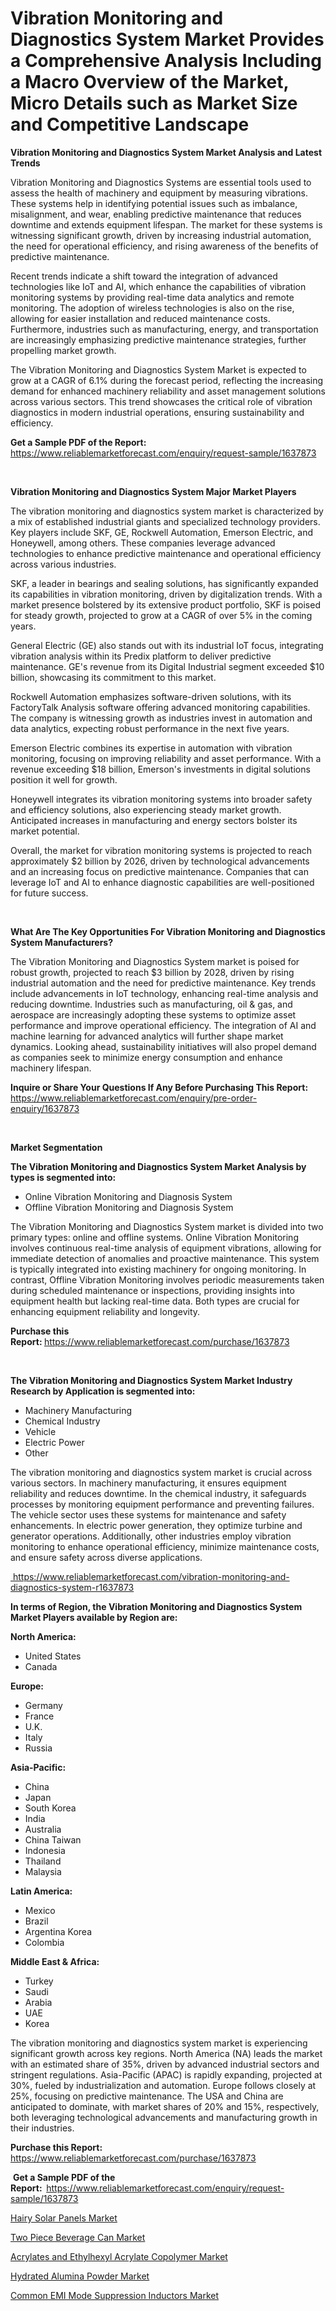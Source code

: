 <p><h1>Vibration Monitoring and Diagnostics System Market Provides a Comprehensive Analysis Including a Macro Overview of the Market, Micro Details such as Market Size and Competitive Landscape</h1></p><p><strong>Vibration Monitoring and Diagnostics System Market Analysis and Latest Trends</strong></p>
<p><p>Vibration Monitoring and Diagnostics Systems are essential tools used to assess the health of machinery and equipment by measuring vibrations. These systems help in identifying potential issues such as imbalance, misalignment, and wear, enabling predictive maintenance that reduces downtime and extends equipment lifespan. The market for these systems is witnessing significant growth, driven by increasing industrial automation, the need for operational efficiency, and rising awareness of the benefits of predictive maintenance.</p><p>Recent trends indicate a shift toward the integration of advanced technologies like IoT and AI, which enhance the capabilities of vibration monitoring systems by providing real-time data analytics and remote monitoring. The adoption of wireless technologies is also on the rise, allowing for easier installation and reduced maintenance costs. Furthermore, industries such as manufacturing, energy, and transportation are increasingly emphasizing predictive maintenance strategies, further propelling market growth.</p><p>The Vibration Monitoring and Diagnostics System Market is expected to grow at a CAGR of 6.1% during the forecast period, reflecting the increasing demand for enhanced machinery reliability and asset management solutions across various sectors. This trend showcases the critical role of vibration diagnostics in modern industrial operations, ensuring sustainability and efficiency.</p></p>
<p><strong>Get a Sample PDF of the Report:&nbsp;</strong> <a href="https://www.reliablemarketforecast.com/enquiry/request-sample/1637873?utm_campaign=1110&utm_medium=2&utm_source=Github&utm_content=ia&utm_term=07122024&utm_id=vibration-monitoring-and-diagnostics-system">https://www.reliablemarketforecast.com/enquiry/request-sample/1637873</a></p>
<p>&nbsp;</p>
<p><strong>Vibration Monitoring and Diagnostics System Major Market Players</strong></p>
<p><p>The vibration monitoring and diagnostics system market is characterized by a mix of established industrial giants and specialized technology providers. Key players include SKF, GE, Rockwell Automation, Emerson Electric, and Honeywell, among others. These companies leverage advanced technologies to enhance predictive maintenance and operational efficiency across various industries.</p><p>SKF, a leader in bearings and sealing solutions, has significantly expanded its capabilities in vibration monitoring, driven by digitalization trends. With a market presence bolstered by its extensive product portfolio, SKF is poised for steady growth, projected to grow at a CAGR of over 5% in the coming years.</p><p>General Electric (GE) also stands out with its industrial IoT focus, integrating vibration analysis within its Predix platform to deliver predictive maintenance. GE's revenue from its Digital Industrial segment exceeded $10 billion, showcasing its commitment to this market.</p><p>Rockwell Automation emphasizes software-driven solutions, with its FactoryTalk Analysis software offering advanced monitoring capabilities. The company is witnessing growth as industries invest in automation and data analytics, expecting robust performance in the next five years.</p><p>Emerson Electric combines its expertise in automation with vibration monitoring, focusing on improving reliability and asset performance. With a revenue exceeding $18 billion, Emerson's investments in digital solutions position it well for growth.</p><p>Honeywell integrates its vibration monitoring systems into broader safety and efficiency solutions, also experiencing steady market growth. Anticipated increases in manufacturing and energy sectors bolster its market potential.</p><p>Overall, the market for vibration monitoring systems is projected to reach approximately $2 billion by 2026, driven by technological advancements and an increasing focus on predictive maintenance. Companies that can leverage IoT and AI to enhance diagnostic capabilities are well-positioned for future success.</p></p>
<p>&nbsp;</p>
<p><strong>What Are The Key Opportunities For Vibration Monitoring and Diagnostics System Manufacturers?</strong></p>
<p><p>The Vibration Monitoring and Diagnostics System market is poised for robust growth, projected to reach $3 billion by 2028, driven by rising industrial automation and the need for predictive maintenance. Key trends include advancements in IoT technology, enhancing real-time analysis and reducing downtime. Industries such as manufacturing, oil & gas, and aerospace are increasingly adopting these systems to optimize asset performance and improve operational efficiency. The integration of AI and machine learning for advanced analytics will further shape market dynamics. Looking ahead, sustainability initiatives will also propel demand as companies seek to minimize energy consumption and enhance machinery lifespan.</p></p>
<p><strong>Inquire or Share Your Questions If Any Before Purchasing This Report:</strong> <a href="https://www.reliablemarketforecast.com/enquiry/pre-order-enquiry/1637873?utm_campaign=1110&utm_medium=2&utm_source=Github&utm_content=ia&utm_term=07122024&utm_id=vibration-monitoring-and-diagnostics-system">https://www.reliablemarketforecast.com/enquiry/pre-order-enquiry/1637873</a></p>
<p>&nbsp;</p>
<p><strong>Market Segmentation</strong></p>
<p><strong>The Vibration Monitoring and Diagnostics System Market Analysis by types is segmented into:</strong></p>
<p><ul><li>Online Vibration Monitoring and Diagnosis System</li><li>Offline Vibration Monitoring and Diagnosis System</li></ul></p>
<p><p>The Vibration Monitoring and Diagnostics System market is divided into two primary types: online and offline systems. Online Vibration Monitoring involves continuous real-time analysis of equipment vibrations, allowing for immediate detection of anomalies and proactive maintenance. This system is typically integrated into existing machinery for ongoing monitoring. In contrast, Offline Vibration Monitoring involves periodic measurements taken during scheduled maintenance or inspections, providing insights into equipment health but lacking real-time data. Both types are crucial for enhancing equipment reliability and longevity.</p></p>
<p><strong>Purchase this Report:&nbsp;</strong><a href="https://www.reliablemarketforecast.com/purchase/1637873?utm_campaign=1110&utm_medium=2&utm_source=Github&utm_content=ia&utm_term=07122024&utm_id=vibration-monitoring-and-diagnostics-system">https://www.reliablemarketforecast.com/purchase/1637873</a></p>
<p>&nbsp;</p>
<p><strong>The Vibration Monitoring and Diagnostics System Market Industry Research by Application is segmented into:</strong></p>
<p><ul><li>Machinery Manufacturing</li><li>Chemical Industry</li><li>Vehicle</li><li>Electric Power</li><li>Other</li></ul></p>
<p><p>The vibration monitoring and diagnostics system market is crucial across various sectors. In machinery manufacturing, it ensures equipment reliability and reduces downtime. In the chemical industry, it safeguards processes by monitoring equipment performance and preventing failures. The vehicle sector uses these systems for maintenance and safety enhancements. In electric power generation, they optimize turbine and generator operations. Additionally, other industries employ vibration monitoring to enhance operational efficiency, minimize maintenance costs, and ensure safety across diverse applications.</p></p>
<p><a href="https://www.reliablemarketforecast.com/vibration-monitoring-and-diagnostics-system-r1637873?utm_campaign=1110&utm_medium=2&utm_source=Github&utm_content=ia&utm_term=07122024&utm_id=vibration-monitoring-and-diagnostics-system">&nbsp;https://www.reliablemarketforecast.com/vibration-monitoring-and-diagnostics-system-r1637873</a></p>
<p><strong>In terms of Region, the Vibration Monitoring and Diagnostics System Market Players available by Region are:</strong></p>
<p>
    <p> <strong> North America: </strong>
        <ul>
            <li>United States</li>
            <li>Canada</li>
        </ul>
        </p> 
    <p> <strong> Europe: </strong>
        <ul>
            <li>Germany</li>
            <li>France</li>
            <li>U.K.</li>
            <li>Italy</li>
            <li>Russia</li>
        </ul>
        </p> 
    <p> <strong> Asia-Pacific: </strong>
        <ul>
            <li>China</li>
            <li>Japan</li>
            <li>South Korea</li>
            <li>India</li>
            <li>Australia</li>
            <li>China Taiwan</li>
            <li>Indonesia</li>
            <li>Thailand</li>
            <li>Malaysia</li>
        </ul>
        </p> 
    <p> <strong> Latin America: </strong>
        <ul>
            <li>Mexico</li>
            <li>Brazil</li>
            <li>Argentina Korea</li>
            <li>Colombia</li>
        </ul>
        </p> 
    <p> <strong> Middle East & Africa: </strong>
        <ul>
            <li>Turkey</li>
            <li>Saudi</li>
            <li>Arabia</li>
            <li>UAE</li>
            <li>Korea</li>
        </ul>
    </p>
    </p>
<p><p>The vibration monitoring and diagnostics system market is experiencing significant growth across key regions. North America (NA) leads the market with an estimated share of 35%, driven by advanced industrial sectors and stringent regulations. Asia-Pacific (APAC) is rapidly expanding, projected at 30%, fueled by industrialization and automation. Europe follows closely at 25%, focusing on predictive maintenance. The USA and China are anticipated to dominate, with market shares of 20% and 15%, respectively, both leveraging technological advancements and manufacturing growth in their industries.</p></p>
<p><strong>Purchase this Report: </strong><a href="https://www.reliablemarketforecast.com/purchase/1637873?utm_campaign=1110&utm_medium=2&utm_source=Github&utm_content=ia&utm_term=07122024&utm_id=vibration-monitoring-and-diagnostics-system">https://www.reliablemarketforecast.com/purchase/1637873</a></p>
<p>&nbsp;<strong>Get a Sample PDF of the Report:&nbsp;&nbsp;</strong><a href="https://www.reliablemarketforecast.com/enquiry/request-sample/1637873?utm_campaign=1110&utm_medium=2&utm_source=Github&utm_content=ia&utm_term=07122024&utm_id=vibration-monitoring-and-diagnostics-system">https://www.reliablemarketforecast.com/enquiry/request-sample/1637873</a></p>
<p><strong></strong></p>
<p><p><a href="https://issuu.com/reportprime-2/docs/hairy-solar-panels-market-size-2030.pptx?utm_campaign=1110&utm_medium=2&utm_source=Github&utm_content=ia&utm_term=07122024&utm_id=vibration-monitoring-and-diagnostics-system">Hairy Solar Panels Market</a></p><p><a href="https://www.linkedin.com/pulse/global-two-piece-beverage-can-market-insights-growth-pricing-4z81f?utm_campaign=1110&utm_medium=2&utm_source=Github&utm_content=ia&utm_term=07122024&utm_id=vibration-monitoring-and-diagnostics-system">Two Piece Beverage Can Market</a></p><p><a href="https://github.com/WillieWoodard/Market-Research-Report-List-7/blob/main/acrylates-and-ethylhexyl-acrylate-copolymer-market.md?utm_campaign=1110&utm_medium=2&utm_source=Github&utm_content=ia&utm_term=07122024&utm_id=vibration-monitoring-and-diagnostics-system">Acrylates and Ethylhexyl Acrylate Copolymer Market</a></p><p><a href="https://issuu.com/reportprime-2/docs/hydrated-alumina-powder-market-size-2030.pptx?utm_campaign=1110&utm_medium=2&utm_source=Github&utm_content=ia&utm_term=07122024&utm_id=vibration-monitoring-and-diagnostics-system">Hydrated Alumina Powder Market</a></p><p><a href="https://www.linkedin.com/pulse/common-emi-mode-suppression-inductors-market-size-share-analysis-worsf?utm_campaign=1110&utm_medium=2&utm_source=Github&utm_content=ia&utm_term=07122024&utm_id=vibration-monitoring-and-diagnostics-system">Common EMI Mode Suppression Inductors Market</a></p></p>